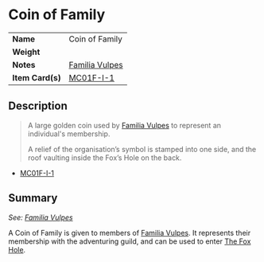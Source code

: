 # Coin of Family

|||
| --- | --- |
| **Name** | Coin of Family | item.3
| **Weight** ||
| **Notes** | [Familia Vulpes](../organisations/familia-vulpes.md) |
| **Item Card(s)** | [MC01F-I-1](../cards/MC01F-I-1.md) |

## Description

> A large golden coin used by [Familia Vulpes](../organisations/familia-vulpes.md) to represent an individual's membership.
>
> A relief of the organisation’s symbol is stamped into one side, and the roof vaulting inside the Fox’s Hole on the back.

- [MC01F-I-1](../cards/MC01F-I-1.md)

## Summary

*See: [Familia Vulpes](../organisations/familia-vulpes.md)*

A Coin of Family is given to members of [Familia Vulpes](../organisations/familia-vulpes.md). It represents their membership with the adventuring guild, and can be used to enter [The Fox Hole](../places/buildings/the-fox-hole.md).
